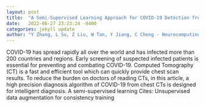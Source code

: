 ```yaml
---
layout: post
title:  "A Semi-Supervised Learning Approach for COVID-19 Detection from Chest CT Scans"
date:   2022-06-27 23:23:24 -0400
categories: jekyll update
author: "Y Zhang, L Su, Z Liu, W Tan, Y Jiang, C Cheng - Neurocomputing, 2022"
---
```

COVID-19 has spread rapidly all over the world and has infected more than 200 countries and regions. Early screening of suspected infected patients is essential for preventing and combating COVID-19. Computed Tomography (CT) is a fast and efficient tool which can quickly provide chest scan results. To reduce the burden on doctors of reading CTs, in this article, a high precision diagnosis algorithm of COVID-19 from chest CTs is designed for intelligent diagnosis. A semi-supervised learning 
Cites: Unsupervised data augmentation for consistency training